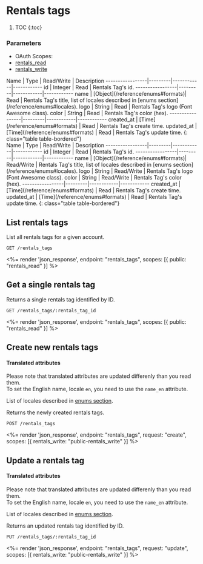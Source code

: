 # Rentals tags

1. TOC
{:toc}

### Parameters
<ul class="nav nav-pills" role="tablist">
  <li class="disabled"><a>OAuth Scopes:</a></li>
  <li class="active"><a href="#rentals_read" role="tab" data-toggle="pill">rentals_read</a></li>
  <li><a href="#rentals_write" role="tab" data-toggle="pill">rentals_write</a></li>
</ul>
<div class="tab-content" markdown="1">
  <div class="tab-pane active" id="rentals_read" markdown="1">
Name             | Type    | Read/Write | Description
-----------------|---------|------------|------------
id               | Integer | Read       | Rentals Tag's id.
-----------------|---------|------------|------------
name             | [Object](/reference/enums#formats)| Read       | Rentals Tag's title, list of locales described in [enums section](/reference/enums#locales).
logo             | String  | Read       | Rentals Tag's logo (Font Awesome class).
color            | String  | Read       | Rentals Tag's color (hex).
-----------------|---------|------------|------------
created_at       | [Time](/reference/enums#formats) | Read       | Rentals Tag's create time.
updated_at       | [Time](/reference/enums#formats) | Read       | Rentals Tag's update time.
{: class="table table-bordered"}
  </div>
  <div class="tab-pane" id="rentals_write" markdown="1">
Name             | Type    | Read/Write | Description
-----------------|---------|------------|------------
id               | Integer | Read       | Rentals Tag's id.
-----------------|---------|------------|------------
name             | [Object](/reference/enums#formats)| Read/Write | Rentals Tag's title, list of locales described in [enums section](/reference/enums#locales).
logo             | String  | Read/Write | Rentals Tag's logo (Font Awesome class).
color            | String  | Read/Write | Rentals Tag's color (hex).
-----------------|---------|------------|------------
created_at       | [Time](/reference/enums#formats) | Read       | Rentals Tag's create time.
updated_at       | [Time](/reference/enums#formats) | Read       | Rentals Tag's update time.
{: class="table table-bordered"}
  </div>
</div>

## List rentals tags

List all rentals tags for a given account.

~~~
GET /rentals_tags
~~~

<%= render 'json_response', endpoint: "rentals_tags",
  scopes: [{ public: "rentals_read" }] %>

## Get a single rentals tag

Returns a single rentals tag identified by ID.

~~~
GET /rentals_tags/:rentals_tag_id
~~~

<%= render 'json_response', endpoint: "rentals_tags",
  scopes: [{ public: "rentals_read" }] %>

## Create new rentals tags

<div class="callout callout-info">
  <h4>Translated attributes</h4>
  <p>Please note that translated attributes are updated differenly than you read them.<br>
  To set the English name, locale <code>en</code>, you need to use the <code>name_en</code> attribute.</p>
  <p>List of locales described in <a href="/reference/enums#locales">enums section</a>.</p>
</div>

Returns the newly created rentals tags.

~~~
POST /rentals_tags
~~~

<%= render 'json_response', endpoint: "rentals_tags", request: "create",
  scopes: [{ rentals_write: "public-rentals_write" }] %>

## Update a rentals tag

<div class="callout callout-info">
  <h4>Translated attributes</h4>
  <p>Please note that translated attributes are updated differenly than you read them.<br>
  To set the English name, locale <code>en</code>, you need to use the <code>name_en</code> attribute.</p>
  <p>List of locales described in <a href="/reference/enums#locales">enums section</a>.</p>
</div>

Returns an updated rentals tag identified by ID.

~~~
PUT /rentals_tags/:rentals_tag_id
~~~

<%= render 'json_response', endpoint: "rentals_tags", request: "update",
  scopes: [{ rentals_write: "public-rentals_write" }] %>
